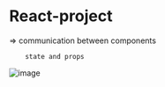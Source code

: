 # React-project


=> communication between components

        state and props

![image](https://user-images.githubusercontent.com/22720434/113455352-3dcfd780-93bf-11eb-9f6c-fb4b6108c938.png)

